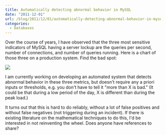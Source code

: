 ```yaml
---
title: Automatically detecting abnormal behavior in MySQL
date: "2011-12-01"
url: /blog/2011/12/01/automatically-detecting-abnormal-behavior-in-mysql/
categories:
  - Databases
---
```

Over the course of years, I have observed that the three most sensitive indicators of MySQL having a server lockup are the queries per second, number of connections, and number of queries running. Here is a chart of those three on a production system. Find the bad spot:

![](/media/2011/12/qps-connections-running.png)

I am currently working on developing an automated system that detects abnormal behavior in these three metrics, but doesn't require any a priori inputs or thresholds, e.g. you don't have to tell it "more than X is bad." (It could be that during a low period of the day, X is different than during the peak load.)

It turns out that this is hard to do reliably, without a lot of false positives and without false negatives (not triggering during an incident). If there is existing literature on the mathematical techniques to do this, I'd be interested in not reinventing the wheel. Does anyone have references to share?


